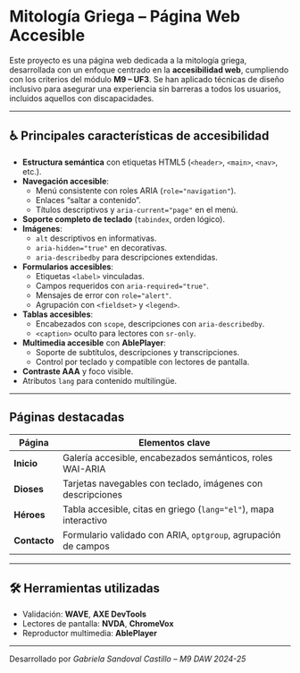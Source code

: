 # Mitología Griega – Página Web Accesible

Este proyecto es una página web dedicada a la mitología griega, desarrollada con un enfoque centrado en la **accesibilidad web**, cumpliendo con los criterios del módulo **M9 – UF3**. Se han aplicado técnicas de diseño inclusivo para asegurar una experiencia sin barreras a todos los usuarios, incluidos aquellos con discapacidades.

---

## ♿ Principales características de accesibilidad

- **Estructura semántica** con etiquetas HTML5 (`<header>`, `<main>`, `<nav>`, etc.).
- **Navegación accesible**:
  - Menú consistente con roles ARIA (`role="navigation"`).
  - Enlaces “saltar a contenido”.
  - Títulos descriptivos y `aria-current="page"` en el menú.
- **Soporte completo de teclado** (`tabindex`, orden lógico).
- **Imágenes**:
  - `alt` descriptivos en informativas.
  - `aria-hidden="true"` en decorativas.
  - `aria-describedby` para descripciones extendidas.
- **Formularios accesibles**:
  - Etiquetas `<label>` vinculadas.
  - Campos requeridos con `aria-required="true"`.
  - Mensajes de error con `role="alert"`.
  - Agrupación con `<fieldset>` y `<legend>`.
- **Tablas accesibles**:
  - Encabezados con `scope`, descripciones con `aria-describedby`.
  - `<caption>` oculto para lectores con `sr-only`.
- **Multimedia accesible** con **AblePlayer**:
  - Soporte de subtítulos, descripciones y transcripciones.
  - Control por teclado y compatible con lectores de pantalla.
- **Contraste AAA** y foco visible.
- Atributos `lang` para contenido multilingüe.

---

## Páginas destacadas

| Página   | Elementos clave |
|----------|------------------|
| **Inicio**   | Galería accesible, encabezados semánticos, roles WAI-ARIA |
| **Dioses**   | Tarjetas navegables con teclado, imágenes con descripciones |
| **Héroes**   | Tabla accesible, citas en griego (`lang="el"`), mapa interactivo |
| **Contacto** | Formulario validado con ARIA, `optgroup`, agrupación de campos |

---

## 🛠 Herramientas utilizadas

- Validación: **WAVE**, **AXE DevTools**
- Lectores de pantalla: **NVDA**, **ChromeVox**
- Reproductor multimedia: **AblePlayer**


---

Desarrollado por *Gabriela Sandoval Castillo – M9 DAW 2024-25*
